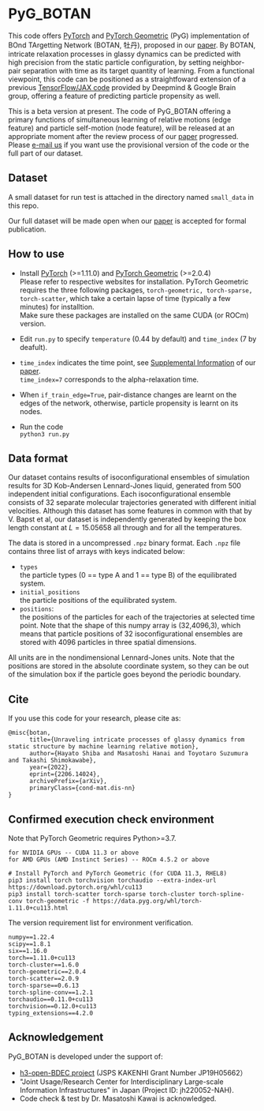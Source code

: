 # PyG_BOTAN

This code offers [PyTorch](https://pytorch.org) and [PyTorch Geometric](https://github.com/pyg-team/pytorch_geometric) (PyG) implementation
of BOnd TArgetting Network (BOTAN, 牡丹), proposed in our [paper](https://arxiv.org/abs/2206.14024). By BOTAN, intricate relaxation processes in glassy dynamics can be predicted with high precision from the static particle configuration, by setting neighbor-pair separation with time as its target quantity of learning. From a functional viewpoint, this code can be positioned as a straightfoward extension of a previous [TensorFlow/JAX code](https://github.com/deepmind/deepmind-research/tree/master/glassy_dynamics) provided by Deepmind & Google Brain group, offering a feature of predicting particle propensity as well. 

This is a beta version at present. The code of PyG_BOTAN offering a primary functions of simultaneous learning of relative motions (edge feature) and particle self-motion (node feature), will be released at an appropriate moment after the review process of our [paper](https://arxiv.org/abs/2206.14024) progressed. Please [e-mail us](mailto:shiba@cc.u-tokyo.ac.jp) if you want use the provisional version of the code or the full part of our dataset. 

## Dataset
A small dataset for run test is attached in the directory named ``small_data`` in this repo. 

Our full dataset will be made open when our [paper](https://arxiv.org/abs/2206.14024) is accepted for formal publication. 


## How to use 
- Install [PyTorch](https://pytorch.org) (>=1.11.0) and [PyTorch Geometric](https://github.com/pyg-team/pytorch_geometric) (>=2.0.4)  
Please refer to respective websites for installation.  PyTorch Geometric requires the three following packages, ``torch-geometric, torch-sparse, torch-scatter``, which take a certain lapse of time (typically a few minutes) for installtion.  
Make sure these packages are installed on the same CUDA (or ROCm) version. 

- Edit ``run.py`` to specify ``temperature`` (0.44 by default) and ``time_index`` (7 by deafult).  
- ``time_index`` indicates the time point, see [Supplemental Information](https://arxiv.org/src/2206.14024v1/anc/suppl.pdf) of our [paper](https://arxiv.org/abs/2206.14024).   
``time_index=7`` corresponds to  the alpha-relaxation time.  
- When ``if_train_edge=True``, pair-distance changes are learnt on the edges of the network, otherwise, particle propensity is learnt on its nodes. 
- Run the code  
```python3 run.py```


## Data format
Our dataset contains results of isoconfigurational ensembles of simulation results for 3D Kob-Andersen Lennard-Jones liquid, generated from 500 independent initial configurations. Each isoconfigurational ensemble consists of 32 separate molecular trajectories generated with different initial velocities. Although this dataset has some features in common with that by V. Bapst et al, our dataset is independently generated by keeping the box length constant  at $L=15.05658$ all through and for all the temperatures. 

The data is stored in a uncompressed ``.npz`` binary format. Each ``.npz`` file contains three list of arrays with keys indicated below:

- `types`  
the particle types (0 == type A and 1 == type B) of the equilibrated system.
- `initial_positions`  
the particle positions of the equilibrated system.
- `positions`:   
the positions of the particles for each of the trajectories at selected time point.  Note that the shape of this numpy array is (32,4096,3), which means that particle positions of 32 isoconfigurational ensembles are stored with 4096 particles in three spatial dimensions. 

All units are in the nondimensional Lennard-Jones units.  Note that the positions are stored in the absolute coordinate system, so they can be out of the simulation box if the particle goes beyond the periodic boundary. 

## Cite

If you use this code for your research, please cite as:
```
@misc{botan,
      title={Unraveling intricate processes of glassy dynamics from static structure by machine learning relative motion}, 
      author={Hayato Shiba and Masatoshi Hanai and Toyotaro Suzumura and Takashi Shimokawabe},
      year={2022},
      eprint={2206.14024},
      archivePrefix={arXiv},
      primaryClass={cond-mat.dis-nn}
}
```


## Confirmed execution check environment
Note that PyTorch Geometric requires Python>=3.7. 
```
for NVIDIA GPUs -- CUDA 11.3 or above
for AMD GPUs (AMD Instinct Series) -- ROCm 4.5.2 or above

# Install PyTorch and PyTorch Geometric (for CUDA 11.3, RHEL8) 
pip3 install torch torchvision torchaudio --extra-index-url https://download.pytorch.org/whl/cu113
pip3 install torch-scatter torch-sparse torch-cluster torch-spline-conv torch-geometric -f https://data.pyg.org/whl/torch-1.11.0+cu113.html
```
The version requirement list for environment verification. 
```
numpy==1.22.4
scipy==1.8.1
six==1.16.0
torch==1.11.0+cu113
torch-cluster==1.6.0
torch-geometric==2.0.4
torch-scatter==2.0.9
torch-sparse==0.6.13
torch-spline-conv==1.2.1
torchaudio==0.11.0+cu113
torchvision==0.12.0+cu113
typing_extensions==4.2.0
```

## Acknowledgement
PyG_BOTAN is developed under the support of:
- [h3-open-BDEC project](https://h3-open-bdec.cc.u-tokyo.ac.jp) (JSPS KAKENHI Grant Number JP19H05662）
- "Joint Usage/Research Center for Interdisciplinary Large-scale Information Infrastructures" in Japan (Project ID: jh220052-NAH).  
- Code check & test by Dr. Masatoshi Kawai is acknowledged. 

